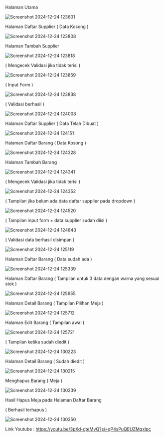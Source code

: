 Halaman Utama


![Screenshot 2024-12-24 123601](https://github.com/user-attachments/assets/725711fa-508d-4d7c-b6f4-b4f37b0ad34d)


Halaman Daftar Supplier ( Data Kosong )


![Screenshot 2024-12-24 123808](https://github.com/user-attachments/assets/b81308f1-24d2-4d00-8b87-c9b8f51f3509)


Halaman Tambah Supplier


![Screenshot 2024-12-24 123818](https://github.com/user-attachments/assets/fe41c03a-baa6-43c3-a7ed-d16f2536ccd5)


( Mengecek Validasi jika tidak terisi )


![Screenshot 2024-12-24 123859](https://github.com/user-attachments/assets/3b6cbb05-6912-490c-872e-6204202986d8)


( Input Form )


![Screenshot 2024-12-24 123838](https://github.com/user-attachments/assets/a8e577c1-a7e5-46cc-9e74-20410f008959)


( Validasi berhasil )


![Screenshot 2024-12-24 124008](https://github.com/user-attachments/assets/6e5f739d-a404-4d2d-b5b7-eb3f2e1439df)


Halaman Daftar Supplier ( Data Telah Dibuat )


![Screenshot 2024-12-24 124151](https://github.com/user-attachments/assets/ec42b5e8-1974-4f99-8737-67287da186b6)


Halaman Daftar Barang ( Data Kosong )


![Screenshot 2024-12-24 124328](https://github.com/user-attachments/assets/0e92c9b3-3069-4d9e-8d86-e72850bb80ca)


Halaman Tambah Barang 


![Screenshot 2024-12-24 124341](https://github.com/user-attachments/assets/8930e6a1-62da-4a04-b4b8-70f62ac07d9b)


( Mengecek Validasi jika tidak terisi )


![Screenshot 2024-12-24 124352](https://github.com/user-attachments/assets/00739bf3-4045-4fda-ad75-55aab653a002)


( Tampilan jika belum ada data daftar supplier pada dropdown )


![Screenshot 2024-12-24 124520](https://github.com/user-attachments/assets/5d588896-6f04-4da4-ae59-b034e0de5036)


( Tampilan input form + data supplier sudah diisi )


![Screenshot 2024-12-24 124843](https://github.com/user-attachments/assets/cbe9d7e5-2a46-4dc7-b844-ad919e7447d5)


( Validasi data berhasil disimpan )


![Screenshot 2024-12-24 125119](https://github.com/user-attachments/assets/e12bc38e-b7ac-49db-b011-7f37348f2e4e)


Halaman Daftar Barang ( Data sudah ada )


![Screenshot 2024-12-24 125339](https://github.com/user-attachments/assets/b96aa791-6bc4-4ace-b563-07e7845bb023)


Halaman Daftar Barang ( Tampilan untuk 3 data dengan warna yang sesuai stok )


![Screenshot 2024-12-24 125655](https://github.com/user-attachments/assets/3f32ca70-f4a9-4ab5-aaa9-d772ebe76b0e)


Halaman Detail Barang ( Tampilan Pilihan Meja )


![Screenshot 2024-12-24 125712](https://github.com/user-attachments/assets/52181c79-38fe-44ae-a484-6a19e959d41f)


Halaman Edit Barang ( Tampilan awal )


![Screenshot 2024-12-24 125721](https://github.com/user-attachments/assets/93d32187-1d49-468f-bad1-5d23fbad14a2)


( Tampilan ketika sudah diedit )


![Screenshot 2024-12-24 130223](https://github.com/user-attachments/assets/9f4ee413-6216-4c79-8276-ca85e219ab50)


Halaman Detail Barang ( Sudah diedit )


![Screenshot 2024-12-24 130215](https://github.com/user-attachments/assets/2ddcccc4-1440-4233-bfcb-0e1e18315835)


Menghapus Barang ( Meja )


![Screenshot 2024-12-24 130239](https://github.com/user-attachments/assets/19350da2-7106-4a1d-8258-00d52dc05958)


Hasil Hapus Meja pada Halaman Daftar Barang 


( Berhasil terhapus )


![Screenshot 2024-12-24 130250](https://github.com/user-attachments/assets/92bf1d65-f251-4b7f-a302-2cea7651c36f)



Link Youtube :
https://youtu.be/3pXd-gteMvQ?si=qP4sPuQEUZMqxIpc



